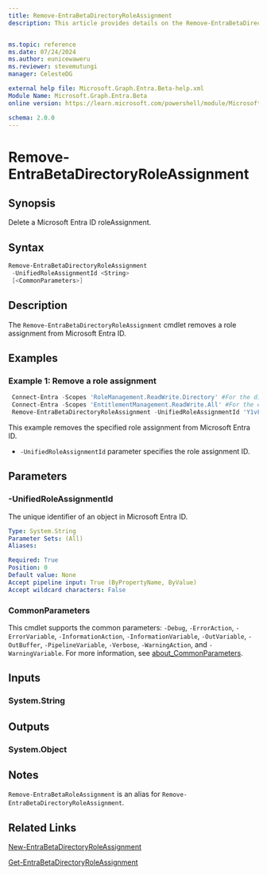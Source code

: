 ```yaml
---
title: Remove-EntraBetaDirectoryRoleAssignment
description: This article provides details on the Remove-EntraBetaDirectoryRoleAssignment command.


ms.topic: reference
ms.date: 07/24/2024
ms.author: eunicewaweru
ms.reviewer: stevemutungi
manager: CelesteDG

external help file: Microsoft.Graph.Entra.Beta-help.xml
Module Name: Microsoft.Graph.Entra.Beta
online version: https://learn.microsoft.com/powershell/module/Microsoft.Graph.Entra.Beta/Remove-EntraBetaDirectoryRoleAssignment

schema: 2.0.0
---
```


# Remove-EntraBetaDirectoryRoleAssignment

## Synopsis

Delete a Microsoft Entra ID roleAssignment.

## Syntax

```powershell
Remove-EntraBetaDirectoryRoleAssignment 
 -UnifiedRoleAssignmentId <String> 
 [<CommonParameters>]
```

## Description

The `Remove-EntraBetaDirectoryRoleAssignment` cmdlet removes a role assignment from Microsoft Entra ID.

## Examples

### Example 1: Remove a role assignment

```powershell
 Connect-Entra -Scopes 'RoleManagement.ReadWrite.Directory' #For the directory (Microsoft Entra ID) provider
 Connect-Entra -Scopes 'EntitlementManagement.ReadWrite.All' #For the entitlement management provider
 Remove-EntraBetaDirectoryRoleAssignment -UnifiedRoleAssignmentId 'Y1vFBcN4i0e3ngdNDocmngJAWGnAbFVAnJQyBBLv1lM-1'
```

This example removes the specified role assignment from Microsoft Entra ID.

- `-UnifiedRoleAssignmentId` parameter specifies the role assignment ID.

## Parameters

### -UnifiedRoleAssignmentId

The unique identifier of an object in Microsoft Entra ID.

```yaml
Type: System.String
Parameter Sets: (All)
Aliases:

Required: True
Position: 0
Default value: None
Accept pipeline input: True (ByPropertyName, ByValue)
Accept wildcard characters: False
```

### CommonParameters

This cmdlet supports the common parameters: `-Debug`, `-ErrorAction`, `-ErrorVariable`, `-InformationAction`, `-InformationVariable`, `-OutVariable`, `-OutBuffer`, `-PipelineVariable`, `-Verbose`, `-WarningAction`, and `-WarningVariable`. For more information, see [about_CommonParameters](https://go.microsoft.com/fwlink/?LinkID=113216).

## Inputs

### System.String

## Outputs

### System.Object

## Notes

`Remove-EntraBetaRoleAssignment` is an alias for `Remove-EntraBetaDirectoryRoleAssignment`.

## Related Links

[New-EntraBetaDirectoryRoleAssignment](New-EntraBetaDirectoryRoleAssignment.md)

[Get-EntraBetaDirectoryRoleAssignment](Get-EntraBetaDirectoryRoleAssignment.md)
